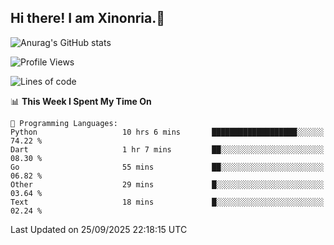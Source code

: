 ## Hi there! I am Xinonria.👋

![Anurag's GitHub stats](https://status-git-main-xinonrias-projects-f26540e3.vercel.app/api?username=xinonria&hide=stars,issues)

<!--START_SECTION:waka-->
![Profile Views](http://img.shields.io/badge/Profile%20Views-0-blue)

![Lines of code](https://img.shields.io/badge/From%20Hello%20World%20I%27ve%20Written-9.9%20million%20lines%20of%20code-blue)

📊 **This Week I Spent My Time On** 

```text
💬 Programming Languages: 
Python                   10 hrs 6 mins       ███████████████████░░░░░░   74.22 % 
Dart                     1 hr 7 mins         ██░░░░░░░░░░░░░░░░░░░░░░░   08.30 % 
Go                       55 mins             ██░░░░░░░░░░░░░░░░░░░░░░░   06.82 % 
Other                    29 mins             █░░░░░░░░░░░░░░░░░░░░░░░░   03.64 % 
Text                     18 mins             █░░░░░░░░░░░░░░░░░░░░░░░░   02.24 % 
```


 Last Updated on 25/09/2025 22:18:15 UTC
<!--END_SECTION:waka-->

<!--
**xinonria/xinonria** is a ✨ _special_ ✨ repository because its `README.md` (this file) appears on your GitHub profile.

Here are some ideas to get you started:

- 🔭 I’m currently working on ...
- 🌱 I’m currently learning ...
- 👯 I’m looking to collaborate on ...
- 🤔 I’m looking for help with ...
- 💬 Ask me about ...
- 📫 How to reach me: ...
- 😄 Pronouns: ...
- ⚡ Fun fact: ...
-->

